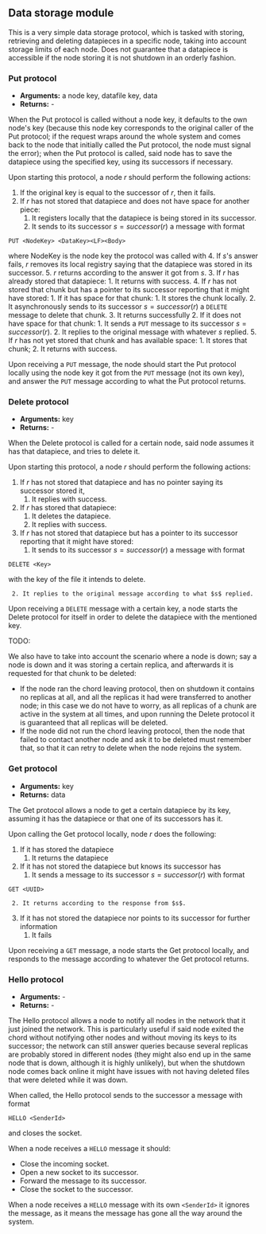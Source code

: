 ## Data storage module

This is a very simple data storage protocol, which is tasked with storing, retrieving and deleting datapieces in a specific node, taking into account storage limits of each node. Does not guarantee that a datapiece is accessible if the node storing it is not shutdown in an orderly fashion.

### Put protocol

- **Arguments:** a node key, datafile key, data
- **Returns:** -

When the Put protocol is called without a node key, it defaults to the own node's key (because this node key corresponds to the original caller of the Put protocol; if the request wraps around the whole system and comes back to the node that initially called the Put protocol, the node must signal the error); when the Put protocol is called, said node has to save the datapiece using the specified key, using its successors if necessary.

Upon starting this protocol, a node $r$ should perform the following actions:

1. If the original key is equal to the successor of $r$, then it fails.
2. If $r$ has not stored that datapiece and does not have space for another piece:
     1. It registers locally that the datapiece is being stored in its successor.
     2. It sends to its successor $s = successor(r)$ a message with format
```
PUT <NodeKey> <DataKey><LF><Body>
```
where NodeKey is the node key the protocol was called with
     4. If $s$'s answer fails, $r$ removes its local registry saying that the datapiece was stored in its successor.
     5. $r$ returns according to the answer it got from $s$.
3. If $r$ has already stored that datapiece:
     1. It returns with success.
4. If $r$ has not stored that chunk but has a pointer to its successor reporting that it might have stored:
     1. If it has space for that chunk:
          1. It stores the chunk locally.
          2. It asynchronously sends to its successor $s = successor(r)$ a `DELETE` message to delete that chunk.
          3. It returns successfully
     2. If it does not have space for that chunk:
          1. It sends a `PUT` message to its successor $s = successor(r)$.
          2. It replies to the original message with whatever $s$ replied.
5. If $r$ has not yet stored that chunk and has available space:
     1. It stores that chunk;
     2. It returns with success.

Upon receiving a `PUT` message, the node should start the Put protocol locally using the node key it got from the `PUT` message (not its own key), and answer the `PUT` message according to what the Put protocol returns.

### Delete protocol

- **Arguments:** key
- **Returns:** -

When the Delete protocol is called for a certain node, said node assumes it has that datapiece, and tries to delete it.

Upon starting this protocol, a node $r$ should perform the following actions:

1. If $r$ has not stored that datapiece and has no pointer saying its successor stored it,
     1. It replies with success.
2. If $r$ has stored that datapiece:
     1. It deletes the datapiece.
     2. It replies with success.
3. If $r$ has not stored that datapiece but has a pointer to its successor reporting that it might have stored:
     1. It sends to its successor $s = successor(r)$ a message with format
```
DELETE <Key>
```
with the key of the file it intends to delete.

     2. It replies to the original message according to what $s$ replied.

Upon receiving a `DELETE` message with a certain key, a node starts the Delete protocol for itself in order to delete the datapiece with the mentioned key.

TODO:

We also have to take into account the scenario where a node is down; say a node is down and it was storing a certain replica, and afterwards it is requested for that chunk to be deleted:

- If the node ran the chord leaving protocol, then on shutdown it contains no replicas at all, and all the replicas it had were transferred to another node; in this case we do not have to worry, as all replicas of a chunk are active in the system at all times, and upon running the Delete protocol it is guaranteed that all replicas will be deleted.
- If the node did not run the chord leaving protocol, then the node that failed to contact another node and ask it to be deleted must remember that, so that it can retry to delete when the node rejoins the system.

### Get protocol

- **Arguments:** key
- **Returns:** data

The Get protocol allows a node to get a certain datapiece by its key, assuming it has the datapiece or that one of its successors has it.

Upon calling the Get protocol locally, node $r$ does the following:

1. If it has stored the datapiece
     1. It returns the datapiece
2. If it has not stored the datapiece but knows its successor has
     1. It sends a message to its successor $s = successor(r)$ with format
```
GET <UUID>
```

     2. It returns according to the response from $s$.
3. If it has not stored the datapiece nor points to its successor for further information
     1. It fails

Upon receiving a `GET` message, a node starts the Get protocol locally, and responds to the message according to whatever the Get protocol returns.


### Hello protocol

- **Arguments:** -
- **Returns:** -

The Hello protocol allows a node to notify all nodes in the network that it just joined the network. This is particularly useful if said node exited the chord without notifying other nodes and without moving its keys to its successor; the network can still answer queries because several replicas are probably stored in different nodes (they might also end up in the same node that is down, although it is highly unlikely), but when the shutdown node comes back online it might have issues with not having deleted files that were deleted while it was down.

When called, the Hello protocol sends to the successor a message with format

```
HELLO <SenderId>
```

and closes the socket.

When a node receives a `HELLO` message it should:

- Close the incoming socket.
- Open a new socket to its successor.
- Forward the message to its successor.
- Close the socket to the successor.

When a node receives a `HELLO` message with its own `<SenderId>` it ignores the message, as it means the message has gone all the way around the system.
